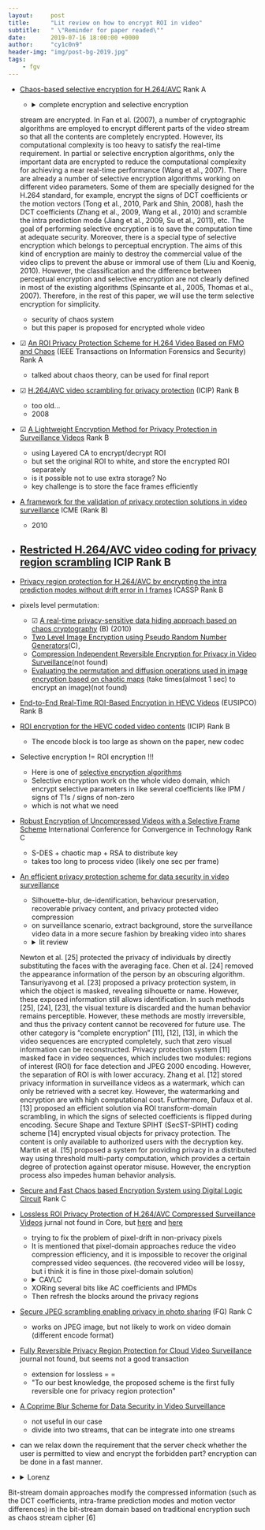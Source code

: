 ```yaml
---
layout:     post
title:      "Lit review on how to encrypt ROI in video"
subtitle:   " \"Reminder for paper readed\""
date:       2019-07-16 18:00:00 +0000
author:     "cy1c0n9"
header-img: "img/post-bg-2019.jpg"
tags:
    - fgv
---
```


- [Chaos-based selective encryption for H.264/AVC](https://www.sciencedirect.com/science/article/pii/S0164121213001994) Rank A
    - <details><summary>complete encryption and selective encryption</summary><pre>For complete or full encryption, all the data in the video
    stream are encrypted. In Fan et al. (2007), a number of cryptographic
    algorithms are employed to encrypt different parts of the video
    stream so that all the contents are completely encrypted. However,
    its computational complexity is too heavy to satisfy the real-time
    requirement.
    In partial or selective encryption algorithms, only the important
    data are encrypted to reduce the computational complexity for
    achieving a near real-time performance (Wang et al., 2007). There
    are already a number of selective encryption algorithms working on
    different video parameters. Some of them are specially designed
    for the H.264 standard, for example, encrypt the signs of DCT
    coefficients or the motion vectors (Tong et al., 2010, Park and
    Shin, 2008), hash the DCT coefficients (Zhang et al., 2009,
    Wang et al., 2010) and scramble the intra prediction mode (Jiang
    et al., 2009, Su et al., 2011), etc. The goal of performing selective
    encryption is to save the computation time at adequate security.
    Moreover, there is a special type of selective encryption which
    belongs to perceptual encryption. The aims of this kind of encryption
    are mainly to destroy the commercial value of the video clips to
    prevent the abuse or immoral use of them (Liu and Koenig, 2010).
    However, the classification and the difference between perceptual
    encryption and selective encryption are not clearly defined in
    most of the existing algorithms (Spinsante et al., 2005, Thomas
    et al., 2007). Therefore, in the rest of this paper, we will use
    the term selective encryption for simplicity.
    - security of chaos system
    - but this paper is proposed for encrypted whole video

-  &#9745; [An ROI Privacy Protection Scheme for H.264 Video Based on FMO and Chaos](https://ieeexplore.ieee.org/stamp/stamp.jsp?tp=&arnumber=6507633) (IEEE Transactions on Information Forensics and Security) Rank A
    - talked about chaos theory, can be used for final report

- &#9745; [H.264/AVC video scrambling for privacy protection](https://ieeexplore.ieee.org/abstract/document/4712098) (ICIP) Rank B
    - too old...
    - 2008

- &#9745; [A Lightweight Encryption Method for Privacy Protection in Surveillance Videos](https://ieeexplore.ieee.org/stamp/stamp.jsp?tp=&arnumber=8329515) Rank B
    - using Layered CA to encrypt/decrypt ROI
    - but set the original ROI to white, and store the encrypted ROI separately
    - is it possible not to use extra storage? No
    - key challenge is to store the face frames efficiently

- [A framework for the validation of privacy protection solutions in video surveillance](https://ieeexplore.ieee.org/abstract/document/5583552) ICME (Rank B)
    - 2010

- [Restricted H.264/AVC video coding for privacy region scrambling](https://ieeexplore.ieee.org/abstract/document/5653444) ICIP Rank B
    -
- [Privacy region protection for H.264/AVC by encrypting the intra prediction modes without drift error in I frames](https://ieeexplore.ieee.org/abstract/document/6638201) ICASSP Rank B

- pixels level permutation:
    - &#9745; [A real-time privacy-sensitive data hiding approach based on chaos cryptography](https://ieeexplore.ieee.org/abstract/document/5583558) (B) (2010)
    - [Two Level Image Encryption using Pseudo Random Number Generators](https://pdfs.semanticscholar.org/5ce3/c6bb2753db29f6a3a9a48820565f5f714ace.pdf)(C),
    - [Compression Independent Reversible Encryption for Privacy in Video Surveillance](https://core.ac.uk/download/pdf/81554775.pdf)(not found)
    - [Evaluating the permutation and diffusion operations used in image encryption based on chaotic maps](http://faratarjome.ir/u/media/shopping_files/store-EN-1484733335-8924.pdf) (take times(almost 1 sec) to encrypt an image)(not found)

- [End-to-End Real-Time ROI-Based Encryption in HEVC Videos](https://ieeexplore.ieee.org/stamp/stamp.jsp?tp=&arnumber=8553038) (EUSIPCO) Rank B
- [ROI encryption for the HEVC coded video contents](https://ieeexplore.ieee.org/abstract/document/7351373) (ICIP) Rank B
    - The encode block is too large as shown on the paper, new codec

- Selective encryption != ROI encryption !!!
    - Here is one of [selective encryption algorithms](https://www.sciencedirect.com/science/article/pii/S0030402616307859)
    - Selective encryption work on the whole video domain, which encrypt selective parameters in  like several coefficients like IPM / signs of T1s / signs of non-zero
    - which is not what we need

- [Robust Encryption of Uncompressed Videos with a Selective Frame Scheme](https://ieeexplore.ieee.org/abstract/document/8529742) International Conference for Convergence in Technology Rank C
    - S-DES + chaotic map + RSA to distribute key
    - takes too long to process video (likely one sec per frame)

- [An efficient privacy protection scheme for data security in video surveillance](https://www.sciencedirect.com/science/article/pii/S1047320319300367)
    - Silhouette-blur, de-identification, behaviour preservation, recoverable privacy content, and privacy protected video compression
    - on surveillance scenario, extract background, store the surveillance video data in a more secure fashion by breaking video into shares
    - <details><summary>lit review</summary><pre>For privacy protection algorithm, one category is “partial encryption” by scrambling, obscuring and blurring the sensitive region [25], [24], [23], [29].
    Newton et al. [25] protected the privacy of individuals by directly substituting the faces with the averaging face.
    Chen et al. [24] removed the appearance information of the person by an obscuring algorithm.
    Tansuriyavong et al. [23] proposed a privacy protection system, in which the object is masked, revealing silhouette or name.
    However, these exposed information still allows identification.
    In such methods [25], [24], [23], the visual texture is discarded and the human behavior remains perceptible.
    However, these methods are mostly irreversible, and thus the privacy content cannot be recovered for future use.
    The other category is “complete encryption” [11], [12], [13], in which the video sequences are encrypted completely, such that zero visual information can be reconstructed.
    Privacy protection system [11] masked face in video sequences, which includes two modules: regions of interest (ROI) for face detection and JPEG 2000 encoding.
    However, the separation of ROI is with lower accuracy.
    Zhang et al. [12] stored privacy information in surveillance videos as a watermark, which can only be retrieved with a secret key.
    However, the watermarking and encryption are with high computational cost.
    Furthermore, Dufaux et al. [13] proposed an efficient solution via ROI transform-domain scrambling, in which the signs of selected coefficients is flipped during encoding.
    Secure Shape and Texture SPIHT (SecST-SPIHT) coding scheme [14] encrypted visual objects for privacy protection.
    The content is only available to authorized users with the decryption key.
    Martin et al. [15] proposed a system for providing privacy in a distributed way using threshold multi-party computation, which provides a certain degree of protection against operator misuse.
    However, the encryption process also impedes human behavior analysis.


- [Secure and Fast Chaos based Encryption System using Digital Logic Circuit](https://pdfs.semanticscholar.org/88ba/3ecfcae3d8956123b48c657797de7fa864ea.pdf) Rank C

- [Lossless ROI Privacy Protection of H.264/AVC Compressed Surveillance Videos](https://ieeexplore.ieee.org/stamp/stamp.jsp?tp=&arnumber=7181657) jurnal not found in Core, but [here](https://www.scimagojr.com/journalsearch.php?q=21100338508&tip=sid&clean=0) and [here](https://www.letpub.com/index.php?journalid=10210&page=journalapp&view=detail)
    - trying to fix the problem of pixel-drift in non-privacy pixels
    - It is mentioned that pixel-domain approaches reduce the video compression efficiency, and it is impossible to recover the original compressed video sequences. (the recovered video will be lossy, but i think it is fine in those pixel-domain solution)
    - <details><summary>CAVLC</summary><pre>CAVLC: quantized transform coefficient it is an inherently lossless compression technique, like almost all entropy-coders.
    - XORing several bits like AC coefficients and IPMDs
    - Then refresh the blocks around the privacy regions

- [Secure JPEG scrambling enabling privacy in photo sharing](https://ieeexplore.ieee.org/abstract/document/7285022) (FG) Rank C
    - works on JPEG image, but not likely to work on video domain (different encode format)

- [Fully Reversible Privacy Region Protection for Cloud Video Surveillance](https://ieeexplore.ieee.org/abstract/document/7208839) journal not found, but seems not a good transaction
    - extension for lossless = =
    - "To our best knowledge, the proposed scheme is the first fully reversible one for privacy region protection"

- [A Coprime Blur Scheme for Data Security in Video Surveillance](https://ieeexplore.ieee.org/abstract/document/6585237)
    - not useful in our case
    - divide into two streams, that can be integrate into one streams

- can we relax down the requirement that the server check whether the user is permitted to view and encrypt the forbidden part? encryption can be done in a fast manner.

- <details><summary>Lorenz</summary><pre>
    开发的算法中遵循的步骤是图式化的,图10.1和详细说明如下：
    1.Lorenz吸引子分为两个主子系统和子系统，我们用它作为同步变量ay，因为它的Lyapunov指数是最负的
    （它们越负，它们就越快）。它会收敛）。
    2.使用接近吸引子区域的随机初始条件初始化子系统。
    3.吸引器同步将主组件发送到从属设备。使用Runge Kutta 4生成主吸引子的前2500个值，跳跃h = 0.01
    （百分之一秒），并将结果作为公钥k发送给从属吸引器。
    4.视频帧每0.03秒拍摄一次。
    它被认为是长度为mXn的帧I.从应用于Lorenz吸引子的Runge Kutta 4开始，构建长度为m×n的序列Sc，
    从迭代2501开始。序列Sc的前m + n值将用于该过程。置换，而以下n值将用于扩散过程。
    要交换行，使用在Sc序列的x分量中获得的前m个值，其中每个值指示行的每个像素必须以圆形方式朝向的方向
    移动的位置的数量如果值x为正，则为右，如果为负，则为左。随后，序列Sc的x分量的以下n个值用于指示如果
    继承的值，则帧的每列像素应当以向下的圆形方式向下移动的位置的数量。在为负的情况下为正或向上，获得置
    换矩阵P.在数学上，每个像素的位移由公式10.1给出
    在S对应于序列Sc的位置i的分量x的情况下，这种类型的位移被称为圆形，因为整个行或列的像素被移位一定数
    量的位置并且如果从最后一个位置经过，则从行或列的第一个位置开始计数。为简单起见，该过程的结果由perm
    表示，在等式10.2中给出。
    对于扩散过程，通过序列Sc从2501到2501 + m获得的第一个值用于生成列向量并重复n次，直到构建扩散矩阵D.
    置换帧P的值与扩散矩阵D进行矢量求和。加密帧C对应于等式10.3。对于生成视频加密的每个帧重复前面的步骤。
    值得一提的是，为了检索信息，必须执行上述过程，但是以相反的方式，也就是说，扩散过程将开始，因为它是
    最后执行的过程。如果进行扩散以进行扩散，则为了恢复信息，必须进行减法，一旦完成上述操作，将在发送时
    再次获得多媒体内容。
    结果：
    第一阶段的工作包括借用阴极动力系统理论的概念基础以及将天主教吸引子纳入密码学的方法，另外使用作为同
    步属性。利用参考文献[7,8,11,12,13,14,15,16,17,18,19,20,21,22,23,24]中所示技术的优势，并考
    虑实时传输视频，提出了一种基于Lorenz吸引子和同步原理的技术，可以在不浪费时间发送密钥的情况下对帧进
    行加密，实现这一目的单个密钥，称为同步密钥，在发送方和接收方之间共享，其安全性取决于发送信道，用于
    使接收吸引器与发送吸引器同步。为了实现所提出的算法，选择了Python语言的CV2库，这允许容易地操纵由摄
    像机捕获的帧。进行了不同的性能和安全测试，重点是排列和扩散过程应该采取的顺序。进行了三次安全测试，
    第一次只是扩散，注意到图11.1a的原始框架的某些轮廓是可见的，如图11.1b所示。在第二次测试中，仅使用
    排列，框架完全失去其原始外观，如图11.1c所示。在第三个测试中，使用了两个扩散和置换过程，观察到如果
    首先应用置换然后扩散，那么相关性虽然很小，但仍然存在（图11.1d），但是首先实现扩散和排列（图11.1e）
    ，实现了更好的指标和对算法性能的不可察觉的影响。
    The analysis of key space is important to evaluate the security of the algorithm
    in case an intruder tries to perform a brute force attack, trying to hit the
    synchronization key by iteration. Calculating the initial key space (2500 values)
    implies considering the limits for the Lorenz cathic attractor (from -10 to 10
    for the coordinate in x, from -15 to 15 in the coordinate, and from 0 to 40 in the
    coordinate), and the unit of time considered for the attractor of 0.01, so for each
    interval of only one unit, for example from -10.00 to -9.00 there are 100 values,
    only with the component in x will be generated. There are 2000 numbers, which
    results in possible combinations to obtain a point of coordinates, if one also
    takes into account that the length of the key is 2500, the key space turns out
    to be. It is valid to point out that this key space is exponential insofar as
    the unit of time is reduced.
    The UACI (Unified Average Changing Intensity) and NPCR (Number of Pixels Change
    Rate) metrics are based on the impact that can be caused by the change of a
    single pixel of an encrypted frame, commonly used by attackers to recognize a
    pattern on the frames thrown by the encryption algorithms. The NPCR is the pixel
    change rate and measures the percentage of different pixels between two frames,
    while the UACI is the unified average of change intensity and measures in
    percentage the difference between two frames. The expressions for NPCR and UACI
    are given by equations 12.1 and 12.2.
    where M and N represent respectively the width and height of the frame. C1, C2,
    denote two frames with a single difference pixel D (i.j) = 0, if C1 (i.j) = C2 (i.j)
    and 1 otherwise. It is considered that the closer the UACI is to 33.4635% and
    the NP CR to 99.6094% greater is the security offered by the algorithm. The
    results for the algorithm developed in this work were on average 37.2395833333%
    and 99.6327% for the UACI and the NP CR respectively.

    - key space?


Bit-stream domain approaches modify the compressed information (such as the DCT coefficients, intra-frame prediction modes and motion vector differences) in the bit-stream domain based on traditional encryption such as chaos stream cipher [6]

